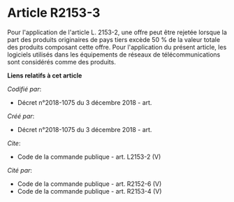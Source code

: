 # Article R2153-3

Pour l'application de l'article L. 2153-2, une offre peut être rejetée lorsque la part des produits originaires de pays tiers
excède 50 % de la valeur totale des produits composant cette offre. Pour l'application du présent article, les logiciels
utilisés dans les équipements de réseaux de télécommunications sont considérés comme des produits.

**Liens relatifs à cet article**

_Codifié par_:

  - Décret n°2018-1075 du 3 décembre 2018 - art.

_Créé par_:

  - Décret n°2018-1075 du 3 décembre 2018 - art.

_Cite_:

  - Code de la commande publique - art. L2153-2 (V)

_Cité par_:

  - Code de la commande publique - art. R2152-6 (V)
  - Code de la commande publique - art. R2153-4 (V)
